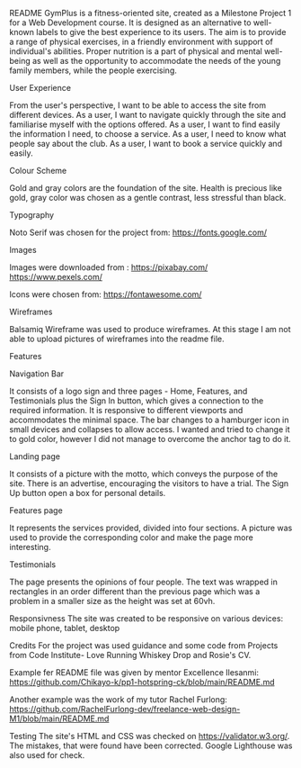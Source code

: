 README
GymPlus is a fitness-oriented site, created as a Milestone Project 1 for a Web Development course. It is designed as an alternative to well-known labels to give the best experience to its users.
The aim is to provide a range of physical exercises, in a friendly environment with support of individual's abilities. Proper nutrition is a part of physical and mental well-being as well as the opportunity to accommodate the needs of the young family members, while the people exercising.

User Experience

From the user's perspective, I want to be able to access the site from different devices.
As a user, I want to navigate quickly through the site and familiarise myself with the options offered.
As a user, I want to find easily the information I need, to choose a service.
As a user, I need to know what people say about the club.
As a user, I want to book a service quickly and easily.

   

Colour Scheme

Gold and gray colors are the foundation of the site.
Health is precious like gold, gray color was chosen as a gentle contrast, less stressful than black.


Typography

Noto Serif was chosen for the project from:
https://fonts.google.com/

Images

Images were downloaded from :
https://pixabay.com/
https://www.pexels.com/

Icons were chosen from:
https://fontawesome.com/


Wireframes

   Balsamiq Wireframe was used to produce wireframes. At this stage I am not able to upload pictures of wireframes into the readme file.


   Features

   Navigation Bar 
   
It consists of a logo sign and three pages - Home, Features, and Testimonials plus the Sign In button, which gives a connection to the required information. It is responsive to different viewports and  accommodates the minimal space. The bar changes to a hamburger icon in small devices and collapses to allow access. I wanted and tried to change it to gold color, however I did not manage to overcome the anchor tag to do it.


Landing page

It consists of a picture with the motto, which conveys the purpose of the site. 
There is an advertise, encouraging the visitors to have a trial. The Sign Up button open a box for personal details.
  

Features page 

It represents the services provided, divided into four sections. A picture was used to provide the corresponding color and make the page more interesting. 

Testimonials 

The page presents the opinions of four people. The text was wrapped in rectangles in an order different than the previous page which was a problem in a smaller size as the height was set at 60vh.


Responsivness
The site was created to be responsive on various devices: mobile phone, tablet, desktop

Credits
 For the project was used guidance  and some code from Projects from Code Institute- Love Running
Whiskey Drop and Rosie's CV.

Example fer README file was given by mentor Excellence Ilesanmi: https://github.com/Chikayo-k/pp1-hotspring-ck/blob/main/README.md

Another example was the work of my tutor Rachel Furlong:
https://github.com/RachelFurlong-dev/freelance-web-design-M1/blob/main/README.md

Testing
The site's HTML and CSS was checked on https://validator.w3.org/.
The mistakes, that were found have been corrected.
Google Lighthouse was also used for check.
